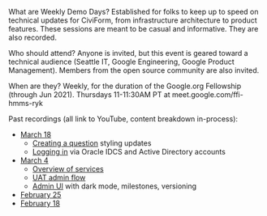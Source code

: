 What are Weekly Demo Days?
Established for folks to keep up to speed on technical updates for CiviForm, from infrastructure architecture to product features.  These sessions are meant to be casual and informative.  They are also recorded.

Who should attend?
Anyone is invited, but this event is geared toward a technical audience (Seattle IT, Google Engineering, Google Product Management).  Members from the open source community are also invited.

When are they?
Weekly, for the duration of the Google.org Fellowship (through Jun 2021).  Thursdays 11-11:30AM PT at meet.google.com/ffi-hmms-ryk

Past recordings (all link to YouTube, content breakdown in-process):  
* [March 18](https://youtu.be/fXZj_0S6onI)
    - [Creating a question](https://www.youtube.com/watch?v=fXZj_0S6onI&t=244) styling updates
    - [Logging in](https://www.youtube.com/watch?v=fXZj_0S6onI&t=290s) via Oracle IDCS and Active Directory accounts
* [March 4](https://youtu.be/MKY5JfVsJRg)
    - [Overview of services](https://www.youtube.com/watch?v=MKY5JfVsJRg&t=128s)
    - [UAT admin flow](https://www.youtube.com/watch?v=MKY5JfVsJRg&t=744s)
    - [Admin UI](https://www.youtube.com/watch?v=MKY5JfVsJRg&t=1360s) with dark mode, milestones, versioning
* [February 25](https://youtu.be/c7IXc4I94Zc)
* [February 18](https://youtu.be/s8ls93Omx4w)


